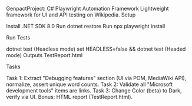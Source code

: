 GenpactProject: C# Playwright Automation Framework
Lightweight framework for UI and API testing on Wikipedia.
Setup

Install .NET SDK 8.0
Run dotnet restore
Run npx playwright install

Run Tests

dotnet test (Headless mode)
set HEADLESS=false && dotnet test (Headed mode)
Outputs TestReport.html

Tasks

Task 1: Extract "Debugging features" section (UI via POM, MediaWiki API), normalize, assert unique word counts.
Task 2: Validate all "Microsoft development tools" items are links.
Task 3: Change Color (beta) to Dark, verify via UI.
Bonus: HTML report (TestReport.html).
